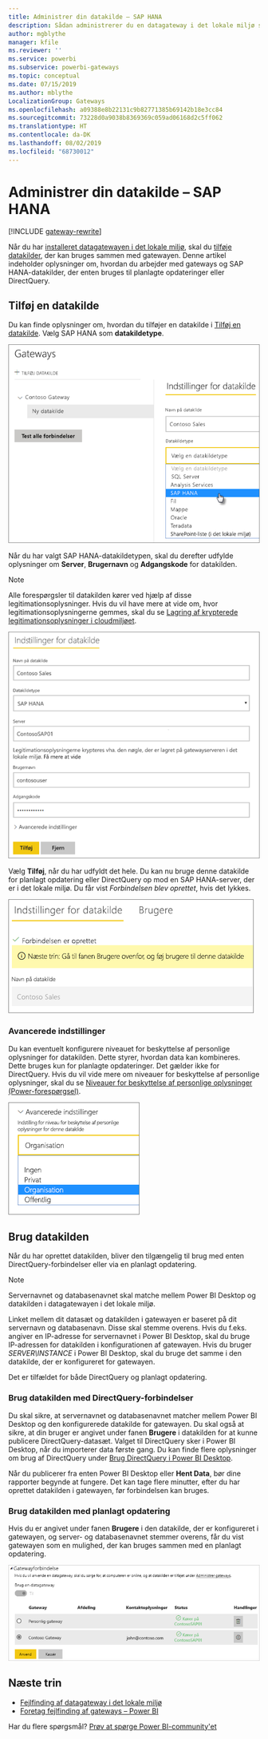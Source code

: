 ```yaml
---
title: Administrer din datakilde – SAP HANA
description: Sådan administrerer du en datagateway i det lokale miljø samt de datakilder, der hører til denne gateway. Denne artikel er specifik for SAP HANA.
author: mgblythe
manager: kfile
ms.reviewer: ''
ms.service: powerbi
ms.subservice: powerbi-gateways
ms.topic: conceptual
ms.date: 07/15/2019
ms.author: mblythe
LocalizationGroup: Gateways
ms.openlocfilehash: a09388e8b22131c9b82771385b69142b18e3cc84
ms.sourcegitcommit: 73228d0a9038b8369369c059ad06168d2c5ff062
ms.translationtype: HT
ms.contentlocale: da-DK
ms.lasthandoff: 08/02/2019
ms.locfileid: "68730012"
---
```

# <a name="manage-your-data-source---sap-hana"></a>Administrer din datakilde – SAP HANA

[!INCLUDE [gateway-rewrite](includes/gateway-rewrite.md)]

Når du har [installeret datagatewayen i det lokale miljø](/data-integration/gateway/service-gateway-install), skal du [tilføje datakilder](service-gateway-data-sources.md#add-a-data-source), der kan bruges sammen med gatewayen. Denne artikel indeholder oplysninger om, hvordan du arbejder med gateways og SAP HANA-datakilder, der enten bruges til planlagte opdateringer eller DirectQuery.

## <a name="add-a-data-source"></a>Tilføj en datakilde

Du kan finde oplysninger om, hvordan du tilføjer en datakilde i [Tilføj en datakilde](service-gateway-data-sources.md#add-a-data-source). Vælg SAP HANA som **datakildetype**.

![Tilføj SAP HANA-datakilden](media/service-gateway-enterprise-manage-sap/datasourcesettings2-sap.png)

Når du har valgt SAP HANA-datakildetypen, skal du derefter udfylde oplysninger om **Server**, **Brugernavn** og **Adgangskode** for datakilden.

> [!NOTE]
> Alle forespørgsler til datakilden kører ved hjælp af disse legitimationsoplysninger. Hvis du vil have mere at vide om, hvor legitimationsoplysningerne gemmes, skal du se [Lagring af krypterede legitimationsoplysninger i cloudmiljøet](service-gateway-data-sources.md#store-encrypted-credentials-in-the-cloud).

![Angivelse af indstillinger for datakilden](media/service-gateway-enterprise-manage-sap/datasourcesettings3-sap.png)

Vælg **Tilføj**, når du har udfyldt det hele. Du kan nu bruge denne datakilde for planlagt opdatering eller DirectQuery op mod en SAP HANA-server, der er i det lokale miljø. Du får vist *Forbindelsen blev oprettet*, hvis det lykkes.

![Visning af forbindelsesstatus](media/service-gateway-enterprise-manage-sap/datasourcesettings4.png)

### <a name="advanced-settings"></a>Avancerede indstillinger

Du kan eventuelt konfigurere niveauet for beskyttelse af personlige oplysninger for datakilden. Dette styrer, hvordan data kan kombineres. Dette bruges kun for planlagte opdateringer. Det gælder ikke for DirectQuery. Hvis du vil vide mere om niveauer for beskyttelse af personlige oplysninger, skal du se [Niveauer for beskyttelse af personlige oplysninger (Power-forespørgsel)](https://support.office.com/article/Privacy-levels-Power-Query-CC3EDE4D-359E-4B28-BC72-9BEE7900B540).

![Angivelse af niveauet for beskyttelse af personlige oplysninger](media/service-gateway-enterprise-manage-sap/datasourcesettings9.png)

## <a name="using-the-data-source"></a>Brug datakilden

Når du har oprettet datakilden, bliver den tilgængelig til brug med enten DirectQuery-forbindelser eller via en planlagt opdatering.

> [!NOTE]
> Servernavnet og databasenavnet skal matche mellem Power BI Desktop og datakilden i datagatewayen i det lokale miljø.

Linket mellem dit datasæt og datakilden i gatewayen er baseret på dit servernavn og databasenavn. Disse skal stemme overens. Hvis du f.eks. angiver en IP-adresse for servernavnet i Power BI Desktop, skal du bruge IP-adressen for datakilden i konfigurationen af gatewayen. Hvis du bruger *SERVER\INSTANCE* i Power BI Desktop, skal du bruge det samme i den datakilde, der er konfigureret for gatewayen.

Det er tilfældet for både DirectQuery og planlagt opdatering.

### <a name="using-the-data-source-with-directquery-connections"></a>Brug datakilden med DirectQuery-forbindelser

Du skal sikre, at servernavnet og databasenavnet matcher mellem Power BI Desktop og den konfigurerede datakilde for gatewayen. Du skal også at sikre, at din bruger er angivet under fanen **Brugere** i datakilden for at kunne publicere DirectQuery-datasæt. Valget til DirectQuery sker i Power BI Desktop, når du importerer data første gang. Du kan finde flere oplysninger om brug af DirectQuery under [Brug DirectQuery i Power BI Desktop](desktop-use-directquery.md).

Når du publicerer fra enten Power BI Desktop eller **Hent Data**, bør dine rapporter begynde at fungere. Det kan tage flere minutter, efter du har oprettet datakilden i gatewayen, før forbindelsen kan bruges.

### <a name="using-the-data-source-with-scheduled-refresh"></a>Brug datakilden med planlagt opdatering

Hvis du er angivet under fanen **Brugere** i den datakilde, der er konfigureret i gatewayen, og server- og databasenavnet stemmer overens, får du vist gatewayen som en mulighed, der kan bruges sammen med en planlagt opdatering.

![Visning af brugerne](media/service-gateway-enterprise-manage-sap/powerbi-gateway-enterprise-schedule-refresh.png)

## <a name="next-steps"></a>Næste trin

* [Fejlfinding af datagateway i det lokale miljø](/data-integration/gateway/service-gateway-tshoot)
* [Foretag fejlfinding af gateways – Power BI](service-gateway-onprem-tshoot.md)  

Har du flere spørgsmål? [Prøv at spørge Power BI-community'et](http://community.powerbi.com/)

